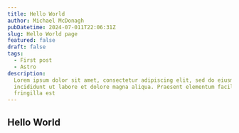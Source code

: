 ```yaml
---
title: Hello World
author: Michael McDonagh
pubDatetime: 2024-07-011T22:06:31Z
slug: Hello World page
featured: false
draft: false
tags:
  - First post
  - Astro
description:
  Lorem ipsum dolor sit amet, consectetur adipiscing elit, sed do eiusmod tempor
  incididunt ut labore et dolore magna aliqua. Praesent elementum facilisis leo vel
  fringilla est
---
```


## Hello World

